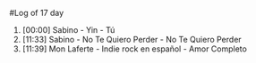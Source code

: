 #Log of 17 day

1. [00:00] Sabino - Yin - Tú
1. [11:33] Sabino - No Te Quiero Perder - No Te Quiero Perder
1. [11:39] Mon Laferte - Indie rock en español - Amor Completo

